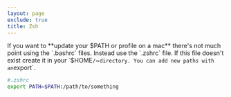 ```yaml
---
layout: page
exclude: true
title: Zsh
---
```


If you want to **update your $PATH or profile on a mac** there's not much point using the `.bashrc` files. Instead use the `.zshrc` file. If this file doesn't exist create it in your `$HOME` / `~` directory. You can add new paths with an `export`.
```bash
#.zshrc
export PATH=$PATH:/path/to/something
```